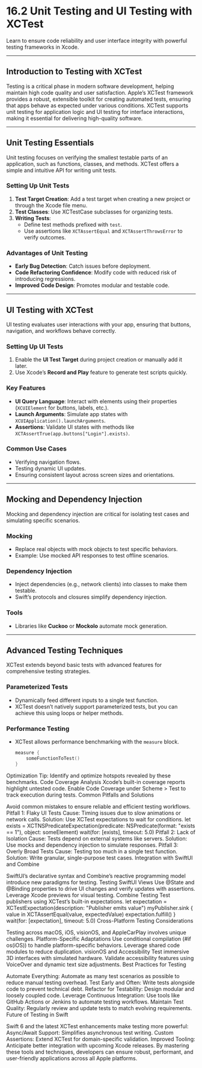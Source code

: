 # **16.2 Unit Testing and UI Testing with XCTest**
Learn to ensure code reliability and user interface integrity with powerful testing frameworks in Xcode.

---

## **Introduction to Testing with XCTest**
Testing is a critical phase in modern software development, helping maintain high code quality and user satisfaction. Apple’s XCTest framework provides a robust, extensible toolkit for creating automated tests, ensuring that apps behave as expected under various conditions. XCTest supports unit testing for application logic and UI testing for interface interactions, making it essential for delivering high-quality software.

---

## **Unit Testing Essentials**
Unit testing focuses on verifying the smallest testable parts of an application, such as functions, classes, and methods. XCTest offers a simple and intuitive API for writing unit tests.

### **Setting Up Unit Tests**
1. **Test Target Creation**: Add a test target when creating a new project or through the Xcode file menu.
2. **Test Classes**: Use XCTestCase subclasses for organizing tests.
3. **Writing Tests**:
   - Define test methods prefixed with `test`.
   - Use assertions like `XCTAssertEqual` and `XCTAssertThrowsError` to verify outcomes.

### **Advantages of Unit Testing**
- **Early Bug Detection**: Catch issues before deployment.
- **Code Refactoring Confidence**: Modify code with reduced risk of introducing regressions.
- **Improved Code Design**: Promotes modular and testable code.

---

## **UI Testing with XCTest**
UI testing evaluates user interactions with your app, ensuring that buttons, navigation, and workflows behave correctly.

### **Setting Up UI Tests**
1. Enable the **UI Test Target** during project creation or manually add it later.
2. Use Xcode’s **Record and Play** feature to generate test scripts quickly.

### **Key Features**
- **UI Query Language**: Interact with elements using their properties (`XCUIElement` for buttons, labels, etc.).
- **Launch Arguments**: Simulate app states with `XCUIApplication().launchArguments`.
- **Assertions**: Validate UI states with methods like `XCTAssertTrue(app.buttons["Login"].exists)`.

### **Common Use Cases**
- Verifying navigation flows.
- Testing dynamic UI updates.
- Ensuring consistent layout across screen sizes and orientations.

---

## **Mocking and Dependency Injection**
Mocking and dependency injection are critical for isolating test cases and simulating specific scenarios.

### **Mocking**
- Replace real objects with mock objects to test specific behaviors.
- Example: Use mocked API responses to test offline scenarios.

### **Dependency Injection**
- Inject dependencies (e.g., network clients) into classes to make them testable.
- Swift’s protocols and closures simplify dependency injection.

### **Tools**
- Libraries like **Cuckoo** or **Mockolo** automate mock generation.

---

## **Advanced Testing Techniques**
XCTest extends beyond basic tests with advanced features for comprehensive testing strategies.

### **Parameterized Tests**
- Dynamically feed different inputs to a single test function.
- XCTest doesn’t natively support parameterized tests, but you can achieve this using loops or helper methods.

### **Performance Testing**
- XCTest allows performance benchmarking with the `measure` block.
  ```swift
  measure {
      someFunctionToTest()
  }
Optimization Tip: Identify and optimize hotspots revealed by these benchmarks.
Code Coverage Analysis
Xcode’s built-in coverage reports highlight untested code.
Enable Code Coverage under Scheme > Test to track execution during tests.
Common Pitfalls and Solutions

Avoid common mistakes to ensure reliable and efficient testing workflows.
Pitfall 1: Flaky UI Tests
Cause: Timing issues due to slow animations or network calls.
Solution: Use XCTest expectations to wait for conditions.
let exists = XCTNSPredicateExpectation(predicate: NSPredicate(format: "exists == 1"), object: someElement)
wait(for: [exists], timeout: 5.0)
Pitfall 2: Lack of Isolation
Cause: Tests depend on external systems like servers.
Solution: Use mocks and dependency injection to simulate responses.
Pitfall 3: Overly Broad Tests
Cause: Testing too much in a single test function.
Solution: Write granular, single-purpose test cases.
Integration with SwiftUI and Combine

SwiftUI’s declarative syntax and Combine’s reactive programming model introduce new paradigms for testing.
Testing SwiftUI Views
Use @State and @Binding properties to drive UI changes and verify updates with assertions.
Leverage Xcode previews for visual testing.
Combine Testing
Test publishers using XCTest’s built-in expectations.
let expectation = XCTestExpectation(description: "Publisher emits value")
myPublisher.sink { value in
    XCTAssertEqual(value, expectedValue)
    expectation.fulfill()
}
wait(for: [expectation], timeout: 5.0)
Cross-Platform Testing Considerations

Testing across macOS, iOS, visionOS, and AppleCarPlay involves unique challenges.
Platform-Specific Adaptations
Use conditional compilation (#if os(iOS)) to handle platform-specific behaviors.
Leverage shared code modules to reduce duplication.
visionOS and Accessibility
Test immersive 3D interfaces with simulated hardware.
Validate accessibility features using VoiceOver and dynamic text size adjustments.
Best Practices for Testing

Automate Everything: Automate as many test scenarios as possible to reduce manual testing overhead.
Test Early and Often: Write tests alongside code to prevent technical debt.
Refactor for Testability: Design modular and loosely coupled code.
Leverage Continuous Integration: Use tools like GitHub Actions or Jenkins to automate testing workflows.
Maintain Test Quality: Regularly review and update tests to match evolving requirements.
Future of Testing in Swift

Swift 6 and the latest XCTest enhancements make testing more powerful:
Async/Await Support: Simplifies asynchronous test writing.
Custom Assertions: Extend XCTest for domain-specific validation.
Improved Tooling: Anticipate better integration with upcoming Xcode releases.
By mastering these tools and techniques, developers can ensure robust, performant, and user-friendly applications across all Apple platforms.
